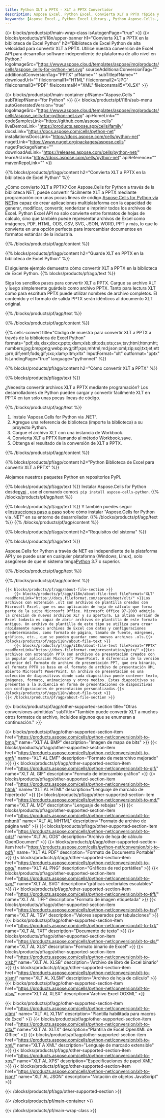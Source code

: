 ```yaml
---
title: Python XLT a PPTX - XLT a PPTX Convertidor
description: Aspose Excel. Python Excel. Convierta XLT a PPTX rápida y fácilmente con Aspose.Cells. Python XLT a PPTX. Python Guarde XLT en PPTX. Guarde XLT como 076112 3481 usando la biblioteca Excel Python.
keywords: [Aspose Excel., Python Excel Library., Python Aspose.Cells., Convert XLT to PPTX in Python Excel Library., Save XLT to PPTX using Python Excel Library., Python XLT to PPTX saveformat., XLT to PPTX Converter., Python Save XLT as PPTX]
---
```

{{< blocks/products/pf/main-wrap-class isAutogenPage="true" >}}
{{< blocks/products/pf/i18n/upper-banner h1="Convierta XLT a PPTX en la biblioteca de Excel Python" h2="Biblioteca de Excel Python de alta velocidad para convertir XLT a PPTX. Utilice nuestra conversión de Excel API para desarrollar software independiente de plataforma de alto nivel en Python." logoImageSrc="https://www.aspose.cloud/templates/aspose/img/products/cells/aspose_cells-for-python-net.svg" sourceAdditionalConversionTag="" additionalConversionTag="PPTX" pfName="" subTitlepfName="" downloadUrl="" fileiconsmall1="HTML" fileiconsmall2="JPG" fileiconsmall3="PDF" fileiconsmall4="XML" fileiconsmall5="XLSX" >}}

{{< blocks/products/pf/main-container pfName="Aspose.Cells " subTitlepfName="for Python" >}}
{{< blocks/products/pf/i18n/sub-menu autoGeneratedVersion="true" logoImageSrc="https://www.aspose.cloud/templates/aspose/img/products/cells/aspose_cells-for-python-net.svg" apiHomeLink="" codeSamplesLink="https://github.com/aspose-cells" liveDemosLink="https://products.aspose.app/cells/family" docsLink="https://docs.aspose.com/cells/python-net" installationsDocsLink="https://docs.aspose.com/cells/python-net" nugetLink="https://www.nuget.org/packages/aspose.cells" nugetPackageName="" downloadAsLink="https://releases.aspose.com/cells/python-net/" learnAsLink="https://docs.aspose.com/cells/python-net" apiReference="" mavenRepoLink="" >}}


{{% blocks/products/pf/agp/content h2="Convierta XLT a PPTX en la biblioteca de Excel Python" %}}

 ¿Cómo convierto XLT a PPTX? Con Aspose.Cells for Python a través de la biblioteca NET, puede convertir fácilmente XLT a PPTX mediante programación con unas pocas líneas de código.[Aspose.Cells for Python vía NET](https://pypi.org/project/aspose-cells-python/)es capaz de crear aplicaciones multiplataforma con la capacidad de generar, modificar, convertir, renderizar e imprimir todos los archivos de Excel. Python Excel API no solo convierte entre formatos de hojas de cálculo, sino que también puede representar archivos de Excel como imágenes, PDF, HTML, ODS, CSV, SVG, JSON, WORD, PPT y más, lo que lo convierte en una opción perfecta para intercambiar documentos en formatos estándar de la industria.

{{% /blocks/products/pf/agp/content %}}


{{% blocks/products/pf/agp/content h2="Guarde XLT en PPTX en la biblioteca de Excel Python" %}}

El siguiente ejemplo demuestra cómo convertir XLT a PPTX en la biblioteca de Excel Python.
{{% blocks/products/pf/agp/text %}}

Siga los sencillos pasos para convertir XLT a PPTX. Cargue su archivo XLT y luego simplemente guárdelo como archivo PPTX. Tanto para lectura XLT como para escritura PPTX puede utilizar nombres de archivo completos. El contenido y el formato de salida PPTX serán idénticos al documento XLT original.

{{% /blocks/products/pf/agp/text %}}

{{% /blocks/products/pf/agp/content %}}

{{% cells-convert title="Código de muestra para convertir XLT a PPTX a través de la biblioteca de Excel Python" formats="pdf;xls;xlsx;docx;pptx;xlsm;xlsb;xlt;ods;ots;csv;tsv;html;htm;mht;numbers;jpg;bmp;png;webp;svg;tiff;xps;mhtml;md;json;xml;zip;sql;txt;et;ett;prn;dif;emf;fods;gif;sxc;xlam;xltm;xltx" InputFormat="xlt" outformat="pptx" IsLandingPage="true" language="pythonnet" %}}

{{% blocks/products/pf/agp/content h2="Cómo convertir XLT a PPTX" %}}

{{% blocks/products/pf/agp/text %}}

¿Necesita convertir archivos XLT a PPTX mediante programación? Los desarrolladores de Python pueden cargar y convertir fácilmente XLT en PPTX en tan solo unas pocas líneas de código.

{{% /blocks/products/pf/agp/text %}}

1.  Instale 'Aspose.Cells for Python via .NET'.
1.  Agregue una referencia de biblioteca (importe la biblioteca) a su proyecto Python.
1.  Cargue el archivo XLT con una instancia de Workbook.
1.  Convierta XLT a PPTX llamando al método Workbook.save.
1.  Obtenga el resultado de la conversión de XLT a PPTX.

{{% /blocks/products/pf/agp/content %}}


{{% blocks/products/pf/agp/content h2="Python Biblioteca de Excel para convertir XLT a PPTX" %}}

Alojamos nuestros paquetes Python en repositorios PyPi.

{{% blocks/products/pf/agp/text %}}
 Instalar Aspose.Cells for Python desde<a href="https://pypi.org/project/aspose-cells-python/">pypi</a> , use el comando como:<code>$ pip install aspose-cells-python</code>.
{{% /blocks/products/pf/agp/text %}}

{{% blocks/products/pf/agp/text %}}
 Y también puedes seguir el[instrucciones paso a paso](https://docs.aspose.com/cells/python-net/getting-started/) sobre cómo instalar "Aspose.Cells for Python via .NET" en su entorno de desarrollador.
{{% /blocks/products/pf/agp/text %}}
{{% /blocks/products/pf/agp/content %}}

{{% blocks/products/pf/agp/content h2="Requisitos del sistema" %}}

{{% blocks/products/pf/agp/text %}}

Aspose.Cells for Python a través de NET es independiente de la plataforma API y se puede usar en cualquier plataforma (Windows, Linux), solo asegúrese de que el sistema tenga[Python](https://www.python.org/downloads/) 3.7 o superior.
 
{{% /blocks/products/pf/agp/text %}}

{{% /blocks/products/pf/agp/content %}}

<!-- aboutfile Starts -->
    {{< blocks/products/pf/agp/about-file-section >}}
        {{< blocks/products/pf/agp/i18n/about-file-text fileFormat="XLT" readMoreLink="https://docs.fileformat.com/spreadsheet/xlt/" >}}Los archivos con extensión .xlt son archivos de plantilla creados con Microsoft Excel, que es una aplicación de hoja de cálculo que forma parte de la suite Microsoft Office. Microsoft Office 97-2003 admitía la creación de nuevos archivos XLT y su apertura. La última versión de Excel todavía es capaz de abrir archivos de plantilla de este formato antiguo. Un archivo de plantilla de este tipo se utiliza para crear rápidamente nuevos archivos de Excel con datos y configuraciones predeterminados, como formato de página, tamaño de fuente, márgenes, gráficos, etc., que se pueden guardar como nuevos archivos .xls.{{< /blocks/products/pf/agp/i18n/about-file-text >}}
        {{< blocks/products/pf/agp/i18n/about-file-text fileFormat="PPTX" readMoreLink="https://docs.fileformat.com/presentation/pptx/" >}}Los archivos con extensión PPTX son archivos de presentación creados con la popular aplicación Microsoft PowerPoint. A diferencia de la versión anterior del formato de archivo de presentación PPT, que era binario, el formato PPTX se basa en el formato de archivo de presentación XML abierto Microsoft PowerPoint. Un archivo de presentación es una colección de diapositivas donde cada diapositiva puede contener texto, imágenes, formato, animaciones y otros medios. Estas diapositivas se presentan a la audiencia en forma de presentaciones de diapositivas con configuraciones de presentación personalizadas.{{< /blocks/products/pf/agp/i18n/about-file-text >}}
    {{< /blocks/products/pf/agp/about-file-section >}}
<!-- aboutfile Ends -->

{{< blocks/products/pf/agp/other-supported-section title="Otras conversiones admitidas" subTitle="También puede convertir XLT a muchos otros formatos de archivo, incluidos algunos que se enumeran a continuación." >}}

{{< blocks/products/pf/agp/other-supported-section-item href="https://products.aspose.com/cells/python-net/conversion/xlt-to-bmp/" name="XLT AL BMP" description="Imagen de mapa de bits" >}}
{{< blocks/products/pf/agp/other-supported-section-item href="https://products.aspose.com/cells/python-net/conversion/xlt-to-emf/" name="XLT AL EMF" description="Formato de metarchivo mejorado" >}}
{{< blocks/products/pf/agp/other-supported-section-item href="https://products.aspose.com/cells/python-net/conversion/xlt-to-gif/" name="XLT AL GIF" description="Formato de intercambio gráfico" >}}
{{< blocks/products/pf/agp/other-supported-section-item href="https://products.aspose.com/cells/python-net/conversion/xlt-to-html/" name="XLT AL HTML" description="Lenguaje de marcado de hipertexto" >}}
{{< blocks/products/pf/agp/other-supported-section-item href="https://products.aspose.com/cells/python-net/conversion/xlt-to-md/" name="XLT AL MD" description="Lenguaje de rebajas" >}}
{{< blocks/products/pf/agp/other-supported-section-item href="https://products.aspose.com/cells/python-net/conversion/xlt-to-mhtml/" name="XLT AL MHTML" description="Formato de archivo de página web" >}}
{{< blocks/products/pf/agp/other-supported-section-item href="https://products.aspose.com/cells/python-net/conversion/xlt-to-ods/" name="XLT AL ODS" description="Archivo de hoja de cálculo OpenDocument" >}}
{{< blocks/products/pf/agp/other-supported-section-item href="https://products.aspose.com/cells/python-net/conversion/xlt-to-pdf/" name="XLT AL PDF" description="Formato de Documento Portable" >}}
{{< blocks/products/pf/agp/other-supported-section-item href="https://products.aspose.com/cells/python-net/conversion/xlt-to-png/" name="XLT AL PNG" description="Gráficos de red portátiles" >}}
{{< blocks/products/pf/agp/other-supported-section-item href="https://products.aspose.com/cells/python-net/conversion/xlt-to-svg/" name="XLT AL SVG" description="gráficas vectoriales escalables" >}}
{{< blocks/products/pf/agp/other-supported-section-item href="https://products.aspose.com/cells/python-net/conversion/xlt-to-tiff/" name="XLT AL TIFF" description="Formato de imagen etiquetada" >}}
{{< blocks/products/pf/agp/other-supported-section-item href="https://products.aspose.com/cells/python-net/conversion/xlt-to-tsv/" name="XLT AL TSV" description="Valores separados por tabulaciones" >}}
{{< blocks/products/pf/agp/other-supported-section-item href="https://products.aspose.com/cells/python-net/conversion/xlt-to-txt/" name="XLT AL TXT" description="Documento de texto" >}}
{{< blocks/products/pf/agp/other-supported-section-item href="https://products.aspose.com/cells/python-net/conversion/xlt-to-xls/" name="XLT AL XLS" description="Formato binario de Excel" >}}
{{< blocks/products/pf/agp/other-supported-section-item href="https://products.aspose.com/cells/python-net/conversion/xlt-to-xlsb/" name="XLT AL XLSB" description="Archivo de libro de Excel binario" >}}
{{< blocks/products/pf/agp/other-supported-section-item href="https://products.aspose.com/cells/python-net/conversion/xlt-to-xlsm/" name="XLT AL XLSM" description="Archivo de hoja de cálculo" >}}
{{< blocks/products/pf/agp/other-supported-section-item href="https://products.aspose.com/cells/python-net/conversion/xlt-to-xlsx/" name="XLT AL XLSX" description="Archivo Excel OOXML" >}}

{{< blocks/products/pf/agp/other-supported-section-item href="https://products.aspose.com/cells/python-net/conversion/xlt-to-xltm/" name="XLT AL XLTM" description="Plantilla habilitada para macros de Excel" >}}
{{< blocks/products/pf/agp/other-supported-section-item href="https://products.aspose.com/cells/python-net/conversion/xlt-to-xltx/" name="XLT AL XLTX" description="Plantilla de Excel OpenXML de Office" >}}
{{< blocks/products/pf/agp/other-supported-section-item href="https://products.aspose.com/cells/python-net/conversion/xlt-to-xml/" name="XLT A XML" description="Lenguaje de marcado extensible" >}}
{{< blocks/products/pf/agp/other-supported-section-item href="https://products.aspose.com/cells/python-net/conversion/xlt-to-xps/" name="XLT AL XPS" description="Especificaciones de papel XML" >}}
{{< blocks/products/pf/agp/other-supported-section-item href="https://products.aspose.com/cells/python-net/conversion/xlt-to-json/" name="XLT AL JSON" description="Notación de objetos JavaScript" >}}

{{< /blocks/products/pf/agp/other-supported-section >}}

{{< /blocks/products/pf/main-container >}}
    
{{< /blocks/products/pf/main-wrap-class >}}
